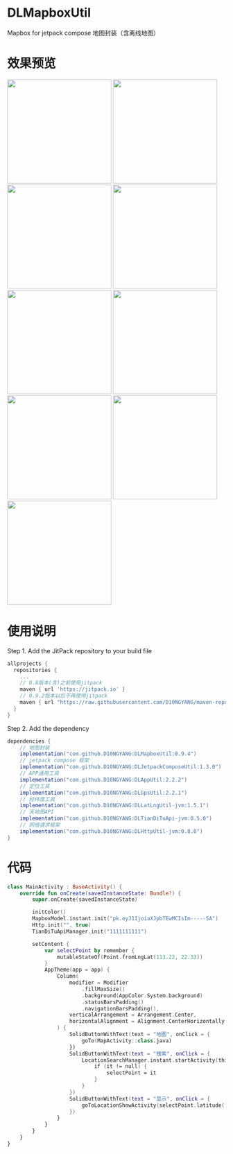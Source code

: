 # DLMapboxUtil
Mapbox for jetpack compose 地图封装（含离线地图）

# 效果预览
<img src="https://github.com/D10NGYANG/DLMapboxUtil/blob/master/image/map.png" width="240"/> <img src="https://github.com/D10NGYANG/DLMapboxUtil/blob/master/image/map_type.png" width="240"/> <img src="https://github.com/D10NGYANG/DLMapboxUtil/blob/master/image/map_offline.png" width="240"/> <img src="https://github.com/D10NGYANG/DLMapboxUtil/blob/master/image/map_offline_add.png" width="240"/> <img src="https://github.com/D10NGYANG/DLMapboxUtil/blob/master/image/map_offline_add_config.png" width="240"/> <img src="https://github.com/D10NGYANG/DLMapboxUtil/blob/master/image/search.png" width="240"/> <img src="https://github.com/D10NGYANG/DLMapboxUtil/blob/master/image/search_sure.png" width="240"/> <img src="https://github.com/D10NGYANG/DLMapboxUtil/blob/master/image/show.png" width="240"/> <img src="https://github.com/D10NGYANG/DLMapboxUtil/blob/master/image/show_other.png" width="240"/>

# 使用说明
Step 1. Add the JitPack repository to your build file
```build.gradle
allprojects {
  repositories {
    ...
    // 0.8版本(含)之前使用jitpack
    maven { url 'https://jitpack.io' }
    // 0.9.2版本以后不再使用jitpack
    maven { url "https://raw.githubusercontent.com/D10NGYANG/maven-repo/main/repository" }
  }
}
```
Step 2. Add the dependency
```build.gradle
dependencies {
    // 地图封装
    implementation("com.github.D10NGYANG:DLMapboxUtil:0.9.4")
    // jetpack compose 框架
    implementation("com.github.D10NGYANG:DLJetpackComposeUtil:1.3.0")
    // APP通用工具
    implementation("com.github.D10NGYANG:DLAppUtil:2.2.2")
    // 定位工具
    implementation("com.github.D10NGYANG:DLGpsUtil:2.2.1")
    // 经纬度工具
    implementation("com.github.D10NGYANG:DLLatLngUtil-jvm:1.5.1")
    // 天地图API
    implementation("com.github.D10NGYANG:DLTianDiTuApi-jvm:0.5.0")
    // 网络请求框架
    implementation("com.github.D10NGYANG:DLHttpUtil-jvm:0.8.0")
}
```

# 代码
```kotlin
class MainActivity : BaseActivity() {
    override fun onCreate(savedInstanceState: Bundle?) {
        super.onCreate(savedInstanceState)

        initColor()
        MapboxModel.instant.init("pk.eyJ1IjoiaXJpbTEwMCIsIm-----SA")
        Http.init("", true)
        TianDiTuApiManager.init("1111111111")

        setContent {
            var selectPoint by remember {
                mutableStateOf(Point.fromLngLat(113.22, 22.33))
            }
            AppTheme(app = app) {
                Column(
                    modifier = Modifier
                        .fillMaxSize()
                        .background(AppColor.System.background)
                        .statusBarsPadding()
                        .navigationBarsPadding(),
                    verticalArrangement = Arrangement.Center,
                    horizontalAlignment = Alignment.CenterHorizontally
                ) {
                    SolidButtonWithText(text = "地图", onClick = {
                        goTo(MapActivity::class.java)
                    })
                    SolidButtonWithText(text = "搜索", onClick = {
                        LocationSearchManager.instant.startActivity(this@MainActivity) {
                            if (it != null) {
                                selectPoint = it
                            }
                        }
                    })
                    SolidButtonWithText(text = "显示", onClick = {
                        goToLocationShowActivity(selectPoint.latitude(), selectPoint.longitude())
                    })
                }
            }
        }
    }
}
```
